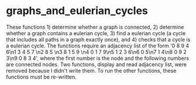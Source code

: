 # graphs_and_eulerian_cycles
These functions 1) determine whether a graph is connected, 2) determine whether a graph contains a eulerian cycle, 3) find a eulerian cycle (a cycle that includes all paths in a graph exactly once), and 4) checks that a cycle is a eulerian cycle. The functions require an adjacency list of the form '0 8 9 4 6\n1 3 4 5 7 \n2 8 5 \n3 8 1 5 9 \n4 0 1 7 9\n5 1 2 3 6\n6 0 5\n7 1 4\n8 0 9 2 3\n9 0 8 3 4', where the first number is the node and the following numbers are connected nodes. Two functions, display and read adjacency list, were removed because I didn't write them. To run the other functions, these functions must be re-written.
